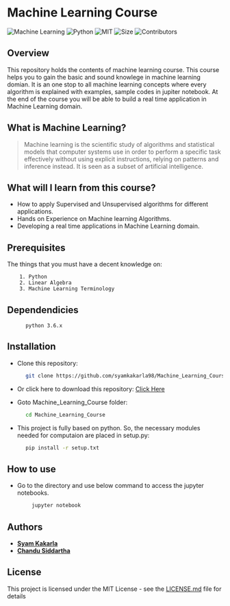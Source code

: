 #  Machine Learning Course

![Machine Learning](https://img.shields.io/badge/Course-Machine%20learning-brightgreen.svg)
![Python](https://img.shields.io/badge/Python-3.6-red.svg)
![MIT](https://img.shields.io/badge/license-MIT-blue.svg)
![Size](https://img.shields.io/github/repo-size/syamkakarla98/Machine_Learning_Course.svg?color=ff69b4)
![Contributors](https://img.shields.io/github/contributors/syamkakarla98/Machine_Learning_Course.svg?color=yellow)


## Overview
This repository holds the contents of machine learning course. This course helps you to gain the basic and sound knowlege in machine learning domian. It is an one stop to all machine learning concepts where every algorithm is explained with examples, sample codes in jupiter notebook. At the end of the course you will be able to build a real time application in Machine Learning domain. 


## What is Machine Learning?
> Machine learning is the scientific study of algorithms and statistical models that computer systems use in order to perform a specific task effectively without using explicit instructions, relying on patterns and inference instead. It is seen as a subset of artificial intelligence.


## What will I learn from this course?
* How to apply Supervised and Unsupervised algorithms for different applications.
* Hands on Experience on Machine learning Algorithms.
* Developing a real time applications in Machine Learning domain.



   
## Prerequisites

The things that you must have a decent knowledge on: 
```
    1. Python
    2. Linear Algebra
    3. Machine Learning Terminology
```

## Dependendicies
```
      python 3.6.x
```

## Installation

* Clone this repository:
``` bash
      git clone https://github.com/syamkakarla98/Machine_Learning_Course.git
```


* Or click here to download this repository: [Click Here](https://github.com/syamkakarla98/Machine_Learning_Course/archive/master.zip)



* Goto Machine_Learning_Course folder:
``` bash
      cd Machine_Learning_Course
```


* This project is fully based on python. So, the necessary modules needed for computaion are placed in setup.py:
``` bash
      pip install -r setup.txt
```
## How to use
* Go to the directory and use below command to access the jupyter notebooks.
```bash
        jupyter notebook
```


## Authors

   * [**Syam Kakarla**](https://github.com/syamkakarla98)
   * [**Chandu Siddartha**](https://github.com/siddartha19)


## License

This project is licensed under the MIT License - see the [LICENSE.md](https://github.com/syamkakarla98/Machine_Learning_Course/blob/master/LICENSE.md) file for details
